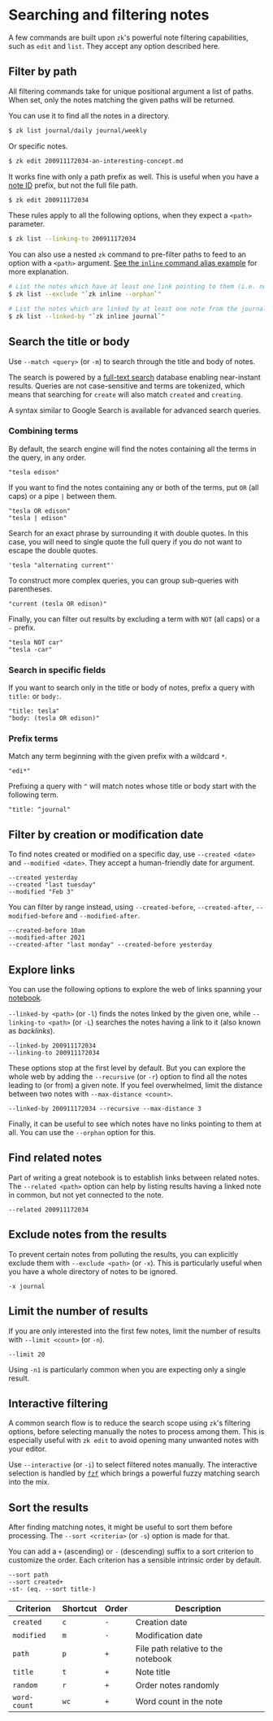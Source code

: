 # Searching and filtering notes

A few commands are built upon `zk`'s powerful note filtering capabilities, such as `edit` and `list`. They accept any option described here.

## Filter by path

All filtering commands take for unique positional argument a list of paths. When set, only the notes matching the given paths will be returned.

You can use it to find all the notes in a directory.

```sh
$ zk list journal/daily journal/weekly
```

Or specific notes.

```sh
$ zk edit 200911172034-an-interesting-concept.md
```

It works fine with only a path prefix as well. This is useful when you have a [note ID](note-id.md) prefix, but not the full file path.

```sh
$ zk edit 200911172034
```

These rules apply to all the following options, when they expect a `<path>` parameter.

```sh
$ zk list --linking-to 200911172034
```

You can also use a nested `zk` command to pre-filter paths to feed to an option with a `<path>` argument. [See the `inline` command alias example](config-alias.md) for more explanation.

```sh
# List the notes which have at least one link pointing to them (i.e. not orphans).
$ zk list --exclude "`zk inline --orphan`"

# List the notes which are linked by at least one note from the journal/ directory.
$ zk list --linked-by "`zk inline journal`"
```


## Search the title or body

Use `--match <query>` (or `-m`) to search through the title and body of notes.

The search is powered by a [full-text search](https://en.wikipedia.org/wiki/Full-text_search) database enabling near-instant results. Queries are not case-sensitive and terms are tokenized, which means that searching for `create` will also match `created` and `creating`.

A syntax similar to Google Search is available for advanced search queries.

### Combining terms

By default, the search engine will find the notes containing all the terms in the query, in any order.

```
"tesla edison"
```

If you want to find the notes containing any or both of the terms, put `OR` (all caps) or a pipe `|` between them.

```
"tesla OR edison"
"tesla | edison"
```

Search for an exact phrase by surrounding it with double quotes. In this case, you will need to single quote the full query if you do not want to escape the double quotes.

```
'tesla "alternating current"'
```

To construct more complex queries, you can group sub-queries with parentheses.

```
"current (tesla OR edison)"
```

Finally, you can filter out results by excluding a term with `NOT` (all caps) or a `-` prefix.

```
"tesla NOT car"
"tesla -car"
```

### Search in specific fields

If you want to search only in the title or body of notes, prefix a query with `title:` or `body:`.

```
"title: tesla"
"body: (tesla OR edison)"
```

### Prefix terms

Match any term beginning with the given prefix with a wildcard `*`.

```
"edi*"
```

Prefixing a query with `^` will match notes whose title or body start with the following term.

```
"title: ^journal"
```

## Filter by creation or modification date

To find notes created or modified on a specific day, use `--created <date>` and `--modified <date>`. They accept a human-friendly date for argument.

```
--created yesterday
--created "last tuesday"
--modified "Feb 3"
```

You can filter by range instead, using `--created-before`, `--created-after`, `--modified-before` and `--modified-after`.

```
--created-before 10am
--modified-after 2021
--created-after "last monday" --created-before yesterday
```

## Explore links

You can use the following options to explore the web of links spanning your [notebook](notebook.md).

`--linked-by <path>` (or `-l`) finds the notes linked by the given one, while `--linking-to <path>` (or `-L`) searches the notes having a link to it (also known as *backlinks*).

```
--linked-by 200911172034
--linking-to 200911172034
```

These options stop at the first level by default. But you can explore the whole web by adding the `--recursive` (or `-r`) option to find all the notes leading to (or from) a given note. If you feel overwhelmed, limit the distance between two notes with `--max-distance <count>`.

```
--linked-by 200911172034 --recursive --max-distance 3
```

Finally, it can be useful to see which notes have no links pointing to them at all. You can use the `--orphan` option for this.

## Find related notes

Part of writing a great notebook is to establish links between related notes. The `--related <path>` option can help by listing results having a linked note in common, but not yet connected to the note.

```
--related 200911172034
```

## Exclude notes from the results

To prevent certain notes from polluting the results, you can explicitly exclude them with `--exclude <path>` (or `-x`). This is particularly useful when you have a whole directory of notes to be ignored.

```
-x journal
```

## Limit the number of results

If you are only interested into the first few notes, limit the number of results with `--limit <count>` (or `-n`).

```
--limit 20
```

Using `-n1` is particularly common when you are expecting only a single result.

## Interactive filtering

A common search flow is to reduce the search scope using `zk`'s filtering options, before selecting manually the notes to process among them. This is especially useful with `zk edit` to avoid opening many unwanted notes with your editor.

Use `--interactive` (or `-i`) to select filtered notes manually. The interactive selection is handled by [`fzf`](tool-fzf.md) which brings a powerful fuzzy matching search into the mix.

## Sort the results

After finding matching notes, it might be useful to sort them before processing. The `--sort <criteria>` (or `-s`) option is made for that.

You can add a `+` (ascending) or `-` (descending) suffix to a sort criterion to customize the order. Each criterion has a sensible intrinsic order by default.

```
--sort path
--sort created+
-st- (eq. --sort title-)
```

| Criterion    | Shortcut | Order | Description                        |
|--------------|----------|-------|------------------------------------|
| `created`    | `c`      | `-`   | Creation date                      |
| `modified`   | `m`      | `-`   | Modification date                  |
| `path`       | `p`      | `+`   | File path relative to the notebook |
| `title`      | `t`      | `+`   | Note title                         |
| `random`     | `r`      | `+`   | Order notes randomly               |
| `word-count` | `wc`     | `+`   | Word count in the note             |

